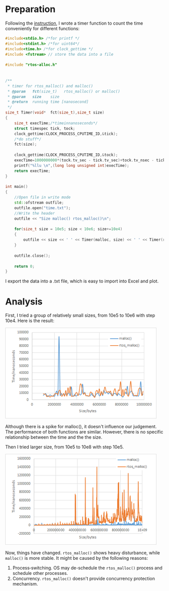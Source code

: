 # Preparation

Following the [instruction](https://www.cs.utexas.edu/~pingali/CS377P/2017sp/lectures/measurements.pdf), I wrote a timer function to count the time conveniently for different functions:

```c++
#include<stdio.h> /*for printf */
#include<stdint.h> /*for uint64*/
#include<time.h> /*for clock_gettime */
#include <fstream> // store the data into a file

#include "rtos-alloc.h"


/**
 * timer for rtos_malloc() and malloc()
 * @param   fct(size_t)   rtos_malloc() or malloc()
 * @param   size    size
 * @return  running time [nanosecond]
 */
size_t Timer(void*	fct(size_t),size_t size)
{
    size_t execTime;/*timeinnanoseconds*/
    struct timespec tick, tock;
    clock_gettime(CLOCK_PROCESS_CPUTIME_ID,&tick);
    /*do stuff*/
    fct(size);

    clock_gettime(CLOCK_PROCESS_CPUTIME_ID,&tock);
    execTime=1000000000*(tock.tv_sec - tick.tv_sec)+tock.tv_nsec - tick.tv_nsec;
    printf("%llu \n",(long long unsigned int)execTime);
    return execTime;
}

int main()
{
    //Open file in write mode
    std::ofstream outfile;
    outfile.open("time.txt");
    //Write the header
    outfile << "Size malloc() rtos_malloc()\n";

    for(size_t size = 10e5; size < 10e6; size+=10e4)
    {
        outfile << size << ' ' << Timer(malloc, size) << ' ' << Timer(rtos_malloc, size) << '\n';
    }

    outfile.close();

	return 0;
}
```

 I export the data into a .txt file, which is easy to import into Excel and plot.

# Analysis

First, I tried a group of relatively small sizes, from 10e5 to 10e6 with step 10e4. Here is the result:

![image-20210205211024765](.\plot1.png)

Although there is a spike for malloc(), it doesn't influence our judgement. The performance of both functions are similar. However, there is no specific relationship between the time and the the size. 



Then I tried larger size, from 10e5 to 10e8 with step 10e5.

 ![image-20210205212353151](.\plot2.png)

Now, things have changed. `rtos_malloc()` shows heavy disturbance, while `malloc()` is more stable. It might be caused by the following reasons:

1. Process‐switching. OS may de-schedule the `rtos_malloc()` process and schedule other processes. 
2. Concurrency. `rtos_malloc()` doesn't provide concurrency protection mechanism.  

